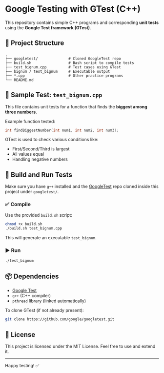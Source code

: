 
# Google Testing with GTest (C++)

This repository contains simple C++ programs and corresponding **unit tests** using the **Google Test framework (GTest)**.

## 📁 Project Structure

```
.
├── googletest/              # Cloned GoogleTest repo
├── build.sh                 # Bash script to compile tests
├── test_bignum.cpp          # Test cases using GTest
├── bignum / test_bignum     # Executable output
├── *.cpp                    # Other practice programs
└── README.md
```

## 🧪 Sample Test: `test_bignum.cpp`

This file contains unit tests for a function that finds the **biggest among three numbers**.

Example function tested:

```cpp
int findBiggestNumber(int num1, int num2, int num3);
```

GTest is used to check various conditions like:
- First/Second/Third is largest
- All values equal
- Handling negative numbers

## 🔧 Build and Run Tests

Make sure you have `g++` installed and the [GoogleTest](https://github.com/google/googletest) repo cloned inside this project under `googletest/`.

### ✅ Compile
Use the provided `build.sh` script:

```bash
chmod +x build.sh
./build.sh test_bignum.cpp
```

This will generate an executable `test_bignum`.

### ▶️ Run
```bash
./test_bignum
```

## 📦 Dependencies

- [Google Test](https://github.com/google/googletest)
- `g++` (C++ compiler)
- `pthread` library (linked automatically)

To clone GTest (if not already present):
```bash
git clone https://github.com/google/googletest.git
```

## 📜 License

This project is licensed under the MIT License. Feel free to use and extend it.

---

Happy testing! ✅
